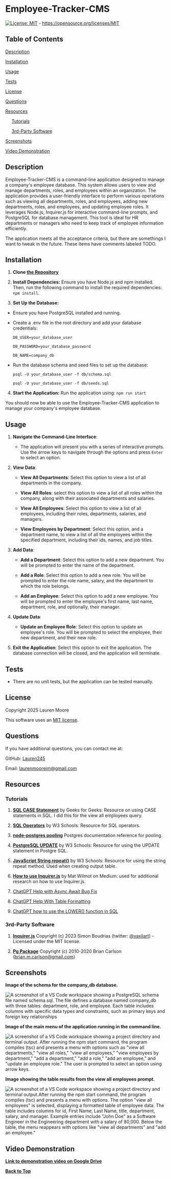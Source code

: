 # Employee-Tracker-CMS

[![License: MIT](https://img.shields.io/badge/License-MIT-yellow.svg)](https://opensource.org/licenses/MIT) - https://opensource.org/licenses/MIT

## Table of Contents 
[Description](#description)

[Installation](#installation)

[Usage](#usage)

[Tests](#tests)

[License](#license)

[Questions](#questions)

[Resources](#resources)

&nbsp;&nbsp;&nbsp;&nbsp;&nbsp;[Tutorials](#tutorials)

&nbsp;&nbsp;&nbsp;&nbsp;&nbsp;[3rd-Party Software](#3rd-party-software)

[Screenshots](#screenshots)

[Video Demonstration](#video-demonstration)

## Description
Employee-Tracker-CMS is a command-line application designed to manage a company's employee database. This system allows users to view and manage departments, roles, and employees within an organization. The application provides a user-friendly interface to perform various operations such as viewing all departments, roles, and employees, adding new departments, roles, and employees, and updating employee roles. It leverages Node.js, Inquirer.js for interactive command-line prompts, and PostgreSQL for database management. This tool is ideal for HR departments or managers who need to keep track of employee information efficiently.

The application meets all the acceptance criteria, but there are somethings I want to tweak in the future. These items have comments labeled TODO.

## Installation
1. **Clone [the Repository](https://github.com/Lauren245/Employee-Tracker-CMS)**

2. **Install Dependencies:** Ensure you have Node.js and npm installed. Then, run the following command to install the required dependencies: ```npm install```.

3. **Set Up the Database:**
- Ensure you have PostgreSQL installed and running.
- Create a .env file in the root directory and add your database credentials: 

    ```DB_USER=your_database_user```

    ```DB_PASSWORD=your_database_password```

    ```DB_NAME=company_db```
- Run the database schema and seed files to set up the database:
    
    ```psql -U your_database_user -f db/schema.sql``` 

    ```psql -U your_database_user -f db/seeds.sql```

4. **Start the Application:** Run the application using: ```npm run start```

You should now be able to use the Employee-Tracker-CMS application to manage your company's employee database.

## Usage
1. **Navigate the Command-Line Interface**: 
    - The application will present you with a series of interactive prompts. Use the arrow keys to navigate through the options and press ```Enter``` to select an option.


2. **View Data**: 
    - **View All Departments**: Select this option to view a list of all departments in the company.

    - **View All Roles**: select this option to view a list of all roles within the company, along with their associated departments and salaries.

    - **View All Employees**: Select this option to view a list of all employees, including their roles, departments, salaries, and managers.

    - **View Employees by Department**: Select this option, and a department name, to view a list of all the employees within the specified department, including their ids, names, and job titles.

3. **Add Data**:
    - **Add a Department**: Select this option to add a new department. You will be prompted to enter the name of the department.

    - **Add a Role**: Select this option to add a new role. You will be prompted to enter the role name, salary, and the department to which the role belongs.

    - **Add an Employee**: Select this option to add a new employee. You will be prompted to enter the employee's first name, last name, department, role, and optionally, their manager.

4. **Update Data**:
    - **Update an Employee Role**: Select this option to update an employee's role. You will be prompted to select the employee, their new department, and their new role.

5. **Exit the Application**: Select this option to exit the application. The database connection will be closed, and the application will terminate.

## Tests
- There are no unit tests, but the application can be tested manually.

## License
Copyright 2025 Lauren Moore

This software uses an [MIT license](https://opensource.org/license/MIT).

## Questions
If you have additional questions, you can contact me at: 

GitHub: [Lauren245](https://github.com/Lauren245)

Email: laurenmoorejm@gmail.com

## Resources

### Tutorials
1. **[SQL CASE Statement](https://www.geeksforgeeks.org/sql-case-statement/)** by Geeks for Geeks: Resource on using CASE statements in SQL. I did this for the view all employees query.

2. **[SQL Operators](https://www.w3schools.com/sql/sql_operators.asp)** by W3 Schools: Resource for SQL operators.

3. **[node-postgres pooling](https://node-postgres.com/features/pooling)**
Postgres documentation reference for pooling. 

4. **[PostgreSQL UPDATE](https://www.w3schools.com/postgresql/postgresql_update.php)** by W3 Schools: Resource for using the UPDATE statement in Postgre SQL.

5. **[JavaScript String repeat()](https://www.w3schools.com/jsref/jsref_repeat.asp)** by W3 Schools: Resource for using the string repeat method. Used when creating output table.

6. **[How to use Inquirer.js](https://javascript.plainenglish.io/how-to-inquirer-js-c10a4e05ef1f)** by Mat Wilmot on Medium: used for additional research on how to use Inquirer.js.

7. [ChatGPT Help with Async Await Bug Fix](https://chatgpt.com/share/676f5311-6e28-8012-b912-fe7942bcb977)

8. [ChatGPT Help With Table Formatting](https://chatgpt.com/share/676f5d3a-279c-8012-8528-486955d4b515)

9. [ChatGPT how to use the LOWER() function in SQL](https://chatgpt.com/share/676f7d34-db7c-8012-8207-339638419efc)

### 3rd-Party Software
1.  **[Inquirer.js](https://github.com/SBoudrias/Inquirer.js)** Copyright (c) 2023 Simon Boudrias (twitter: [@vaxilart](https://twitter.com/Vaxilart)) - Licensed under the MIT license.

2. **[Pg Package](https://www.npmjs.com/package/pg)** Copyright (c) 2010-2020 Brian Carlson (brian.m.carlson@gmail.com)


## Screenshots

**Image of the schema for the company_db database.**

![A screenshot of a VS Code workspace showing a PostgreSQL schema file named schema.sql. The file defines a database named company_db with three tables: department, role, and employee. Each table includes columns with specific data types and constraints, such as primary keys and foreign key relationships](./resources/screenshots/Employee-CMS-Schema.jpg)


**Image of the main menu of the application running in the command line.**

![A screenshot of a VS Code workspace showing a project directory and terminal output. After running the npm start command, the program compiles (tsc) and presents a menu with options such as "view all departments," "view all roles," "view all employees," "view employees by department," "add a department," "add a role," "add an employee," and "update an employee role." The user is prompted to select an option using arrow keys.](./resources/screenshots/Employee-CMS-Main-Menu.jpg)

**Image showing the table results from the view all employees prompt.**

![A screenshot of a VS Code workspace showing a project directory and terminal output.After running the npm start command, the program compiles (tsc) and presents a menu with options. The option "view all employees" is selected, displaying a formatted table of employee data. The table includes columns for id, First Name, Last Name, title, department, salary, and manager. Example entries include "John Doe" as a Software Engineer in the Engineering department with a salary of 80,000. Below the table, the menu reappears with options like "view all departments" and "add an employee."](./resources/screenshots/Employee-CMS-View-All-Employees.jpg)


## Video Demonstration
 **[Link to demonstration video on Google Drive](https://drive.google.com/file/d/1iCmjnRVdJv8BsyRfpNkGC18CrDG4rWhC/view?usp=sharing)**


**[Back to Top](#employee-tracker-cms)**